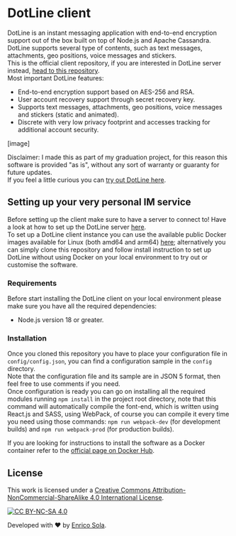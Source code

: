 # DotLine client

DotLine is an instant messaging application with end-to-end encryption support out of the box built on top of Node.js and Apache Cassandra. <br />
DotLine supports several type of contents, such as text messages, attachments, geo positions, voice messages and stickers.  <br />
This is the official client repository, if you are interested in DotLine server instead, [head to this repository](https://github.com/RyanJ93/dotline-server). <br />
Most important DotLine features:

- End-to-end encryption support based on AES-256 and RSA.
- User account recovery support through secret recovery key.
- Supports text messages, attachments, geo positions, voice messages and stickers (static and animated).
- Discrete with very low privacy footprint and accesses tracking for additional account security.

[image]

Disclaimer: I made this as part of my graduation project, for this reason this software is provided "as is", without any sort of warranty or guaranty for future updates. <br />
If you feel a little curious you can [try out DotLine here](https://dotline.enricosola.dev).

## Setting up your very personal IM service

Before setting up the client make sure to have a server to connect to! Have a look at how to set up the DotLine server [here](https://github.com/RyanJ93/dotline-server). <br />
To set up a DotLine client instance you can use the available public Docker images available for Linux (both amd64 and arm64) [here](https://hub.docker.com/r/enricosola/dotline-client); alternatively you can simply clone this repository and follow install instruction to set up DotLine without using Docker on your local environment to try out or customise the software.

### Requirements

Before start installing the DotLine client on your local environment please make sure you have all the required dependencies:

- Node.js version 18 or greater.

### Installation

Once you cloned this repository you have to place your configuration file in `config/config.json`, you can find a configuration sample in the `config` directory. <br />
Note that the configuration file and its sample are in JSON 5 format, then feel free to use comments if you need. <br />
Once configuration is ready you can go on installing all the required modules running `npm install` in the project root directory, note that this command will automatically compile the font-end, which is written using React.js and SASS, using WebPack, of course you can compile it every time you need using those commands: `npm run webpack-dev` (for development builds) and `npm run webpack-prod` (for production builds). <br />

If you are looking for instructions to install the software as a Docker container refer to the [official page on Docker Hub](https://hub.docker.com/r/enricosola/dotline-client).

## License

This work is licensed under a
[Creative Commons Attribution-NonCommercial-ShareAlike 4.0 International License][cc-by-nc-sa].

[![CC BY-NC-SA 4.0][cc-by-nc-sa-image]][cc-by-nc-sa]

[cc-by-nc-sa]: http://creativecommons.org/licenses/by-nc-sa/4.0/
[cc-by-nc-sa-image]: https://licensebuttons.net/l/by-nc-sa/4.0/88x31.png
[cc-by-nc-sa-shield]: https://img.shields.io/badge/License-CC%20BY--NC--SA%204.0-lightgrey.svg

Developed with ❤️ by [Enrico Sola](https://www.enricosola.dev).
